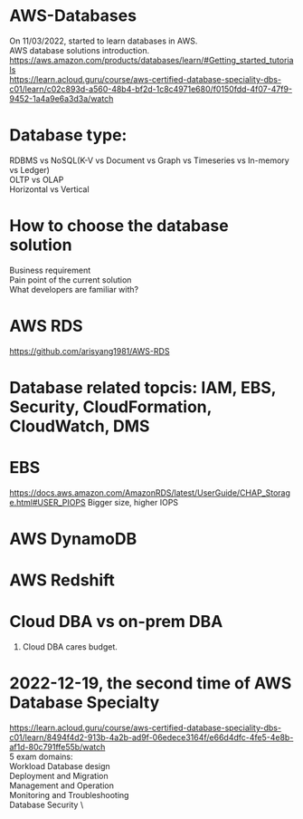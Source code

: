# AWS-Databases
On 11/03/2022, started to learn databases in AWS. \
AWS database solutions introduction. \
https://aws.amazon.com/products/databases/learn/#Getting_started_tutorials \
https://learn.acloud.guru/course/aws-certified-database-speciality-dbs-c01/learn/c02c893d-a560-48b4-bf2d-1c8c4971e680/f0150fdd-4f07-47f9-9452-1a4a9e6a3d3a/watch
# Database type:
RDBMS vs NoSQL(K-V vs Document vs Graph vs Timeseries vs In-memory vs Ledger) \
OLTP vs OLAP \
Horizontal vs Vertical 

# How to choose the database solution
Business requirement \
Pain point of the current solution \
What developers are familiar with?


# AWS RDS
https://github.com/arisyang1981/AWS-RDS

# Database related topcis: IAM, EBS, Security, CloudFormation, CloudWatch, DMS

# EBS 
https://docs.aws.amazon.com/AmazonRDS/latest/UserGuide/CHAP_Storage.html#USER_PIOPS 
Bigger size, higher IOPS

# AWS DynamoDB

# AWS Redshift


# Cloud DBA vs on-prem DBA
1. Cloud DBA cares budget.


# 2022-12-19, the second time of AWS Database Specialty
https://learn.acloud.guru/course/aws-certified-database-speciality-dbs-c01/learn/8494f4d2-913b-4a2b-ad9f-06edece3164f/e66d4dfc-4fe5-4e8b-af1d-80c791ffe55b/watch \
5 exam domains: \
  Workload Database design \
  Deployment and Migration \
  Management and Operation \
  Monitoring and Troubleshooting \
  Database Security \
  
  

